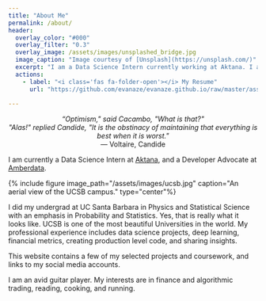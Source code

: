 ```yaml
---
title: "About Me"
permalink: /about/
header:
  overlay_color: "#000"
  overlay_filter: "0.3" 
  overlay_image: /assets/images/unsplashed_bridge.jpg
  image_caption: "Image courtesy of [Unsplash](https://unsplash.com/)"
  excerpt: "I am a Data Science Intern currently working at Aktana. I also write technical marketing content for Amberdata. I love math, science, finance, music, and more."
  actions:
    - label: "<i class='fas fa-folder-open'></i> My Resume"
      url: "https://github.com/evanaze/evanaze.github.io/raw/master/assets/documents/2020_AzevedoEvan.pdf"
      
---
```

<p align="center"><i>“Optimism," said Cacambo, "What is that?"<br> "Alas!" replied Candide, "It is the obstinacy of maintaining that everything is best when it is worst."</i><br> ― Voltaire, Candide</p>

I am currently a Data Science Intern at [Aktana](https://www.aktana.com), and a Developer Advocate at [Amberdata](https://amberdata.io).

{% include figure image_path="/assets/images/ucsb.jpg" caption="An aerial view of the UCSB campus." type="center"%}

I did my undergrad at UC Santa Barbara in Physics and Statistical Science with an emphasis in Probability and Statistics. Yes, that is really what it looks like. UCSB is one of the most beautiful Universities in the world. My professional experience includes data science projects, deep learning, financial metrics, creating production level code, and sharing insights.

This website contains a few of my selected projects and coursework, and links to my social media accounts. 

I am an avid guitar player. My interests are in finance and algorithmic trading, reading, cooking, and running.